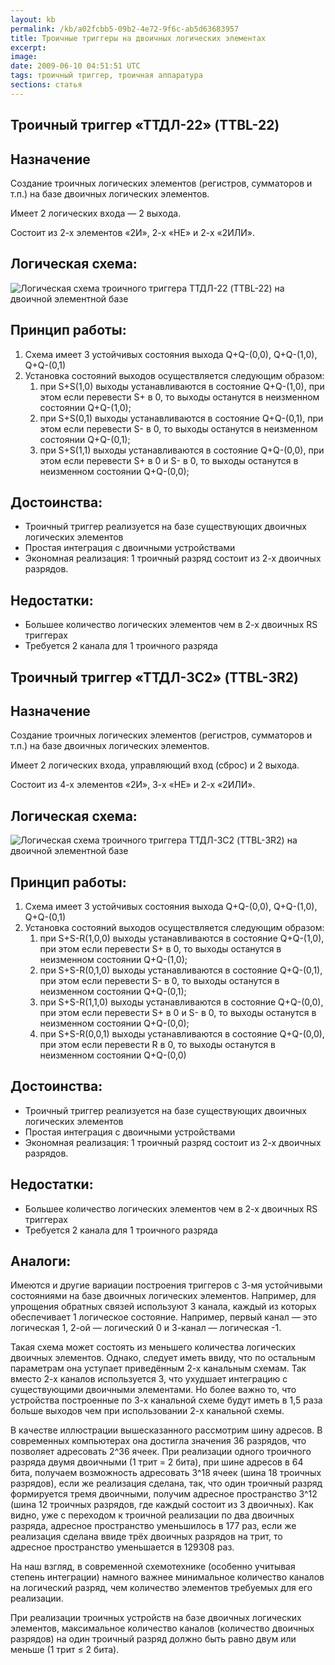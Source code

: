 ```yaml
---
layout: kb
permalink: /kb/a02fcbb5-09b2-4e72-9f6c-ab5d63683957
title: Троичные триггеры на двоичных логических элементах
excerpt:
image:
date: 2009-06-10 04:51:51 UTC
tags: троичный триггер, троичная аппаратура
sections: статья
---
```


<h2 class="sub-title">Троичный триггер «ТТДЛ-22» (TTBL-22)</h2>
<h2 class="sub-title">Назначение</h2>
<p>Создание троичных логических элементов (регистров, сумматоров и т.п.) на базе двоичных логических элементов.</p>
<p>Имеет 2 логических входа — 2 выхода.</p>
<p>Состоит из 2-х элементов «2И», 2-х «НЕ» и 2-х «2ИЛИ».</p>
<h2 class="sub-title">Логическая схема:</h2>
<img src="https://trinary.computer/media/discussions/72/binary-trinary-trigger-prototype-2.png" alt="Логическая схема троичного триггера ТТДЛ-22 (TTBL-22) на двоичной элементной базе " />
<h2 class="sub-title">Принцип работы:</h2>
<ol>
<li>Схема имеет 3 устойчивых состояния выхода Q+Q-(0,0), Q+Q-(1,0), Q+Q-(0,1)</li>
<li>Установка состояний выходов осуществляется следующим образом:
  <ol>
  <li>при S+S(1,0) выходы устанавливаются в состояние Q+Q-(1,0),
  при этом если перевести S+ в 0, то выходы останутся в неизменном состоянии Q+Q-(1,0);</li>
  <li>при S+S(0,1) выходы устанавливаются в состояние Q+Q-(0,1),
  при этом если перевести S- в 0, то выходы останутся в неизменном состоянии Q+Q-(0,1);</li>
  <li>при S+S(1,1) выходы устанавливаются в состояние Q+Q-(0,0),
  при этом если перевести S+ в 0 и S- в 0, то выходы останутся в неизменном состоянии Q+Q-(0,0);</li>
  </ol>
</li>
</ol>
<h2 class="sub-title">Достоинства:</h2>
<ul class="markered">
  <li>Троичный триггер реализуется на базе существующих двоичных логических элементов</li>
  <li>Простая интеграция с двоичными устройствами</li>
  <li>Экономная реализация: 1 троичный разряд состоит из 2-х двоичных разрядов.</li>
</ul>

<h2 class="sub-title">Недостатки:</h2>
<ul class="markered">
  <li>Большее количество логических элементов чем в 2-х двоичных RS триггерах</li>
  <li>Требуется 2 канала для 1 троичного разряда</li>
</ul>

<h2 class="sub-title">Троичный триггер «ТТДЛ-3С2» (TTBL-3R2)</h2>
<h2 class="sub-title">Назначение</h2>
<p>Создание троичных логических элементов (регистров, сумматоров и т.п.) на базе двоичных логических элементов.</p>
<p>Имеет 2 логических входа, управляющий вход (сброс) и 2 выхода.</p>
<p>Состоит из 4-х элементов «2И», 3-х «НЕ» и 2-х «2ИЛИ».</p>
<h2 class="sub-title">Логическая схема:</h2>
<img src="/media/discussions/46/binary-trinary-trigger-prototype-1.png" alt="Логическая схема троичного триггера ТТДЛ-3С2 (TTBL-3R2) на двоичной элементной базе" />
<h2 class="sub-title">Принцип работы:</h2>
<ol>
<li>Схема имеет 3 устойчивых состояния выхода Q+Q-(0,0), Q+Q-(1,0), Q+Q-(0,1)</li>
<li>Установка состояний выходов осуществляется следующим образом:
  <ol>
  <li>при S+S-R(1,0,0) выходы устанавливаются в состояние Q+Q-(1,0),
  при этом если перевести S+ в 0, то выходы останутся в неизменном состоянии Q+Q-(1,0);</li>
  <li>при S+S-R(0,1,0) выходы устанавливаются в состояние Q+Q-(0,1),
  при этом если перевести S- в 0, то выходы останутся в неизменном состоянии Q+Q-(0,1);</li>
  <li>при S+S-R(1,1,0) выходы устанавливаются в состояние Q+Q-(0,0),
  при этом если перевести S+ в 0 и S- в 0, то выходы останутся в неизменном состоянии Q+Q-(0,0);</li>
  <li>при S+S-R(0,0,1) выходы устанавливаются в состояние Q+Q-(0,0),
  при этом если перевести R в 0, то выходы останутся в неизменном состоянии Q+Q-(0,0) </li>
  </ol>
</li>
</ol>
<h2 class="sub-title">Достоинства:</h2>
<ul class="markered">
  <li>Троичный триггер реализуется на базе существующих двоичных логических элементов</li>
  <li>Простая интеграция с двоичными устройствами</li>
  <li>Экономная реализация: 1 троичный разряд состоит из 2-х двоичных разрядов.</li>
</ul>
<h2 class="sub-title">Недостатки:</h2>
<ul class="markered">
  <li>Большее количество логических элементов чем в 2-х двоичных RS триггерах</li>
  <li>Требуется 2 канала для 1 троичного разряда</li>
</ul>



<h2 class="sub-title">Аналоги:</h2>
<p>
Имеются и другие вариации построения триггеров с 3-мя устойчивыми состояниями на базе двоичных логических элементов. Например, для упрощения обратных связей используют 3 канала, каждый из которых обеспечивает 1 логическое состояние. Например, первый канал — это логическая 1, 2-ой — логический 0 и 3-канал — логическая -1.
</p>
<p>
Такая схема может состоять из меньшего количества логических двоичных элементов. Однако, следует иметь ввиду, что по остальным параметрам она уступает приведённым 2-х канальным схемам. Так вместо 2-х каналов используется 3, что ухудшает интеграцию с существующими двоичными элементами. Но более важно то, что устройства построенные по 3-х канальной схеме будут иметь в 1,5 раза больше выходов чем при использовании 2-х канальной схемы.
</p>
<p>
В качестве иллюстрации вышесказанного рассмотрим шину адресов. В современных компьютерах она достигла значения 36 разрядов, что позволяет адресовать 2^36 ячеек. При реализации одного троичного разряда двумя двоичными (1 трит = 2 бита), при шине адресов в 64 бита, получаем возможность адресовать 3^18 ячеек (шина 18 троичных разрядов), если же реализация сделана, так, что один троичный разряд формируется тремя двоичными, получим адресное пространство 3^12 (шина 12 троичных разрядов, где каждый состоит из 3 двоичных). Как видно, уже с переходом к троичной реализации по два двоичных разряда, адресное пространство уменьшилось в 177 раз, если же реализация сделана ввиде трёх двоичных разрядов на трит, то адресное пространство уменьшается в 129308 раз.
</p>
<p>
На наш взгляд, в современной схемотехнике (особенно учитывая степень интеграции) намного важнее минимальное количество каналов на логический разряд, чем количество элементов требуемых для его реализации.
</p>
<p>
При реализации троичных устройств на базе двоичных логических элементов, максимальное количество каналов (количество двоичных разрядов) на один троичный разряд должно быть равно двум или меньше (1 трит ≤ 2 бита).
</p>
